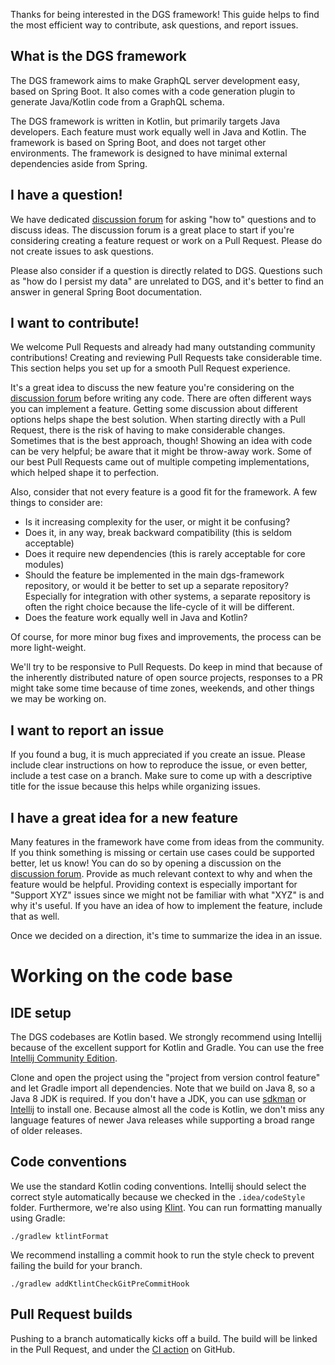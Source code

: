 Thanks for being interested in the DGS framework!
This guide helps to find the most efficient way to contribute, ask questions, and report issues.

What is the DGS framework
----

The DGS framework aims to make GraphQL server development easy, based on Spring Boot.
It also comes with a code generation plugin to generate Java/Kotlin code from a GraphQL schema.

The DGS framework is written in Kotlin, but primarily targets Java developers. Each feature must work equally well in
Java and Kotlin. The framework is based on Spring Boot, and does not target other environments. The framework is
designed to have minimal external dependencies aside from Spring.

I have a question!
-----

We have dedicated [discussion forum](https://github.com/Netflix/dgs-framework/discussions) for asking "how to" questions
and to discuss ideas. The discussion forum is a great place to start if you're considering creating a feature request or
work on a Pull Request. Please do not create issues to ask questions.

Please also consider if a question is directly related to DGS. Questions such as "how do I persist my data" are
unrelated to DGS, and it's better to find an answer in general Spring Boot documentation.

I want to contribute!
------

We welcome Pull Requests and already had many outstanding community contributions!
Creating and reviewing Pull Requests take considerable time. This section helps you set up for a smooth Pull Request
experience.

It's a great idea to discuss the new feature you're considering on
the [discussion forum](https://github.com/Netflix/dgs-framework/discussions) before writing any code. There are often
different ways you can implement a feature. Getting some discussion about different options helps shape the best
solution. When starting directly with a Pull Request, there is the risk of having to make considerable changes.
Sometimes that is the best approach, though!
Showing an idea with code can be very helpful; be aware that it might be throw-away work. Some of our best Pull Requests
came out of multiple competing implementations, which helped shape it to perfection.

Also, consider that not every feature is a good fit for the framework. A few things to consider are:

* Is it increasing complexity for the user, or might it be confusing?
* Does it, in any way, break backward compatibility (this is seldom acceptable)
* Does it require new dependencies (this is rarely acceptable for core modules)
* Should the feature be implemented in the main dgs-framework repository, or would it be better to set up a separate
  repository? Especially for integration with other systems, a separate repository is often the right choice because the
  life-cycle of it will be different.
* Does the feature work equally well in Java and Kotlin?

Of course, for more minor bug fixes and improvements, the process can be more light-weight.

We'll try to be responsive to Pull Requests. Do keep in mind that because of the inherently distributed nature of open
source projects, responses to a PR might take some time because of time zones, weekends, and other things we may be
working on.

I want to report an issue
-----

If you found a bug, it is much appreciated if you create an issue. Please include clear instructions on how to reproduce
the issue, or even better, include a test case on a branch. Make sure to come up with a descriptive title for the issue
because this helps while organizing issues.

I have a great idea for a new feature
----
Many features in the framework have come from ideas from the community. If you think something is missing or certain use
cases could be supported better, let us know!
You can do so by opening a discussion on the [discussion forum](https://github.com/Netflix/dgs-framework/discussions).
Provide as much relevant context to why and when the feature would be helpful. Providing context is especially important
for "Support XYZ" issues since we might not be familiar with what "XYZ" is and why it's useful. If you have an idea of
how to implement the feature, include that as well.

Once we decided on a direction, it's time to summarize the idea in an issue.


Working on the code base
====

IDE setup
-----
The DGS codebases are Kotlin based. We strongly recommend using Intellij because of the excellent support for Kotlin and
Gradle. You can use the free [Intellij Community Edition](https://www.jetbrains.com/idea/download/).

Clone and open the project using the "project from version control feature" and let Gradle import all dependencies. Note
that we build on Java 8, so a Java 8 JDK is required. If you don't have a JDK, you can use [sdkman](https://sdkman.io/)
or [Intellij](https://www.jetbrains.com/help/idea/sdk.html) to install one. Because almost all the code is Kotlin, we
don't miss any language features of newer Java releases while supporting a broad range of older releases.

Code conventions
-----
We use the standard Kotlin coding conventions. Intellij should select the correct style automatically because we checked
in the `.idea/codeStyle` folder. Furthermore, we're also using [Klint](https://ktlint.github.io/). You can run
formatting manually using Gradle:

```
./gradlew ktlintFormat
```

We recommend installing a commit hook to run the style check to prevent failing the build for your branch.

```
./gradlew addKtlintCheckGitPreCommitHook
```

Pull Request builds
----
Pushing to a branch automatically kicks off a build. The build will be linked in the Pull Request, and under
the [CI action](https://github.com/Netflix/dgs-framework/actions/workflows/ci.yml) on GitHub.